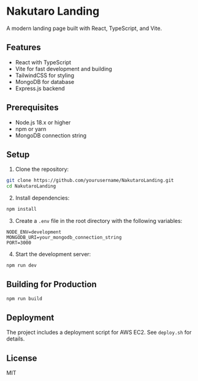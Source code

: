 # Nakutaro Landing

A modern landing page built with React, TypeScript, and Vite.

## Features

- React with TypeScript
- Vite for fast development and building
- TailwindCSS for styling
- MongoDB for database
- Express.js backend

## Prerequisites

- Node.js 18.x or higher
- npm or yarn
- MongoDB connection string

## Setup

1. Clone the repository:

```bash
git clone https://github.com/yourusername/NakutaroLanding.git
cd NakutaroLanding
```

2. Install dependencies:

```bash
npm install
```

3. Create a `.env` file in the root directory with the following variables:

```
NODE_ENV=development
MONGODB_URI=your_mongodb_connection_string
PORT=3000
```

4. Start the development server:

```bash
npm run dev
```

## Building for Production

```bash
npm run build
```

## Deployment

The project includes a deployment script for AWS EC2. See `deploy.sh` for details.

## License

MIT
